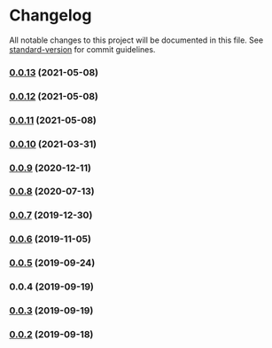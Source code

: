 # Changelog

All notable changes to this project will be documented in this file. See [standard-version](https://github.com/conventional-changelog/standard-version) for commit guidelines.

### [0.0.13](https://github.com/seiwhale/react-sfc-cli/compare/v0.0.12...v0.0.13) (2021-05-08)

### [0.0.12](https://github.com/seiwhale/react-sfc-cli/compare/v0.0.11...v0.0.12) (2021-05-08)

### [0.0.11](https://github.com/seiwhale/react-sfc-cli/compare/v0.0.10...v0.0.11) (2021-05-08)

### [0.0.10](https://github.com/seiwhale/react-sfc-cli/compare/v0.0.9...v0.0.10) (2021-03-31)

### [0.0.9](https://github.com/seiwhale/react-sfc-cli/compare/v0.0.8...v0.0.9) (2020-12-11)

### [0.0.8](https://github.com/seiwhale/react-sfc-cli/compare/v0.0.7...v0.0.8) (2020-07-13)

### [0.0.7](https://github.com/seiwhale/react-sfc-cli/compare/v0.0.6...v0.0.7) (2019-12-30)

### [0.0.6](https://github.com/seiwhale/react-sfc-cli/compare/v0.0.5...v0.0.6) (2019-11-05)

### [0.0.5](https://github.com/LishiJ/react-sfc-cli/compare/v0.0.4...v0.0.5) (2019-09-24)

### 0.0.4 (2019-09-19)

### [0.0.3](https://github.com/seiwhale/react-sfc-cli/compare/v0.0.2...v0.0.3) (2019-09-19)

### [0.0.2](https://github.com/seiwhale/react-sfc-cli/compare/v0.0.5...v0.0.2) (2019-09-18)
